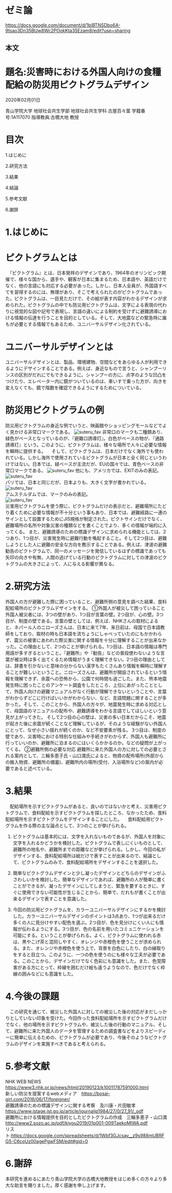
# ゼミ論
https://docs.google.com/document/d/1biBTNSDbo6A-9tsao3Dn35BUw8Wc2POokKta35Ezam8/edit?usp=sharing

## 本文   
# 題名:災害時における外国人向けの食糧配給の防災用ピクトグラムデザイン
2020年02月01日

青山学院大学 地球社会共生学部 地球社会共生学科
古屋百々葉
学籍番号:1A117070 
指導教員:古橋大地 教授


# 目次
1.はじめに

2.研究方法

3.結果

4.結論

5.参考文献

6.謝辞


# 1.はじめに
# ピクトグラムとは
　『ピクトグラム』とは、日本発祥のデザインであり、1964年のオリンピック開催で、様々な国から、選手や、観客が日本に集まるため、日本語や、英語だけでなく、他の言語にも対応する必要があった。しかし、日本人全員が、外国語すべてを習得するのには、無理があり、そこで考えられたのがピクトグラムであった。ピクトグラムは、一目見ただけで、その絵が表す内容がわかるデザインが求められた。ピクトグラムの中でも防災用ピクトグラムは、文字による表現の代わりに視覚的な図や記号で表現し、言語の違いによる制約を受けずに避難誘導における情報の伝達を行うことを目的としている。そして、大地震などの緊急時に誰もが必要とする情報でもあるため、ユニバーサルデザイン化されている。
# ユニバーサルデザインとは
ユニバーサルデザインとは、製品、環境建物、空間などをあらゆる人が利用できるようにデザインすることである。例えば、身近なもので言うと、シャンプーリンスの区別がだれにでもできるように、シャンプーの方に、点字のような凹凸をつけたり、エレベーター内に鏡がついているのは、車いすで乗った方が、向きを変えなくても、鏡で階数を確認できるようにするためについている。
# 防災用ピクトグラムの例
 防災用ピクトグラムの身近な例でいうと、映画館やショッピングモールなどでよく見かける非常口マークである。
![suteru_fav](https://i2.wp.com/entert.jyuusya-yoshiko.com/wp-content/uploads/2016/07/2016y07m07d_114507293.jpg?resize=562%2C413&ssl=1)
非常口のマークも二種類あり、緑色がベースとなっているのが、『避難口誘導灯』。白色がベースの物が、『通路誘導灯』という。このように、ピクトグラムは、様々な場所で人々に必要な情報を瞬時に提供する。
　そして、ピクトグラムは、日本だけでなく海外でも使われている。しかし海外で使用されているピクトグラムが日本と全く同じというわけではない。日本では、緑ベースが主流だが、EUの国々では、青色ベースの非常口マークである。
![suteru_fav](https://dvrs04bx77b2x.cloudfront.net/driver-times/item/image/normal/01b42928-d0cf-4151-886f-6389c0c93229.png)
他にも、アメリカでは、EXITのみの表記。
![suteru_fav](https://rr.img.naver.jp/mig?src=http%3A%2F%2Fwww.web-nile.com%2Farticles%2F04%2F000001%2Fpicture%2F02.jpg&twidth=1000&theight=0&qlt=80&res_format=jpg&op=r)   
パリでは、日本と同じだが、日本よりも、大きく文字が書かれている。   
![suteru_fav](https://rr.img.naver.jp/mig?src=http%3A%2F%2Fimgcc.naver.jp%2Fkaze%2Fmission%2FUSER%2F3%2F9%2F357359%2F201%2F400x300xb21f3f30453d37e4acf11be2.jpg%2F300%2F600&twidth=300&theight=600&qlt=80&res_format=jpg&op=r)   
アムステルダムでは、マークのみの表記。   
![suteru_fav](https://rr.img.naver.jp/mig?src=http%3A%2F%2Fimgcc.naver.jp%2Fkaze%2Fmission%2FUSER%2F3%2F9%2F357359%2F184%2F400x300xb38b76d79ae28b545e8db6b8.jpg%2F300%2F600&twidth=300&theight=600&qlt=80&res_format=jpg&op=r)    
災害用ピクトグラムを使う際に、ピクトグラムだけの表示だと、避難場所にたどり着くために必要な情報が不十分という事もあり、日本では、避難経路に一連のサインとして設置するためにJIS規格が制定された。ピクトサインだけでなく、避難場所の名所や対象災害の種類などを書くことでより、多くの情報が端的に入ってくる。
また、避難誘導のための標識デザインに求められる機能としては、2つあり、1つ目が、災害発生時に避難行動を喚起すること。そして2つ目は、避難しようとした人に避難の安全な方向を教示することである。例えば、津波の避難勧告のピクトグラムで、同一のメッセージを発信しているはずの標識であっても矢印の向きや有無、人間の逃げている行動のピクトグラムに対しての津波のピクトグラムの大きさによって、人に与える影響が異なる。

# 2.研究方法
外国人の方が避難した際に困っていること、避難所側の意見を調べた結果、食料配給場所のピクトグラムデザインをする。
①外国人が被災して困っていること
 外国人被災者には、3つの壁があり、1つ目が言葉の壁。2つ目が、心の壁。3つ目が、制度の壁である。言葉の壁としては、例えば、NHKさんの取材によると、ネパール人のニローズさんは、日本に来て7年、来日前は、母国で日本語教師をしており、取材の時も日本語を流ちょうにしゃべっていたのにもかかわらず、震災の被害にあわれた際災害に関する情報を十分に理解することが出来なかった。この理由として、2つのことが挙げられる。1つ目は、日本語の情報は専門用語が多すぎるということ。『避難所』や『勧告』などの普段使わないような言葉が被災時は多く出てくるため情報がうまく理解できない。2つ目の理由としては、辞書を引かないと意味の分からない漢字もたくさんあり情報を瞬時に理解することが難しいということ。ニローズさんは、避難所が開設されているという情報を理解できず、余震への恐怖から、公園で何時間も過ごした。また、熊本地震発生時に困ったことのアンケート調査をしたところ、上位にあがったこととして、外国人向けの避難マニュアルがなく行動が理解できないということや、言葉がわからずどこに行けばいいかがわからない、など、言語問題に関することが多かった。そして、このことから、外国人の方々が、地震発生時に求める対応として、母国語のマニュアルの配布や、避難誘導をわかる言語でしてほしいという意見が上がってきた。
 そして2つ目の心の壁は、災害の多い日本だからこそ、地震が起きた後に余震が続くことなど理解しているが、そのような経験がない外国人にとって、なぜ小さい揺れが続くのか、など不安要素が残る。
 3つ目は、制度の壁であり、災害時における特別な仕組みや手続きがわからず、外国人も避難所に行っていいのか、避難所に泊まるのにはいくらかかるのか。などの疑問が上がってくる。
②避難所側の必要な対応
避難所に来た外国人の方に対しての必要とされる案内として、三輪多恵子氏・山口満氏によると、物資の配布場所(外部からの搬入物資、避難所の備蓄)、避難所内の場所(受付、入浴場所など)の案内が必要であると述べている。

# 3.結果
　配給場所を示すピクトグラムがあると、良いのではないかと考え、災害用ピクトグラムで、食料配給を示すピクトグラムを探したところ、なかったため、食料配給場所を示すピクトグラムをデザインすることにした。
　食料配給用ピクトグラムを作る際の主な論点として、3つのことが挙げられる。
 1)	ピクトグラムは基本的には、文字を入れないものであるが、外国人を対象に文字を入れるかどうかを検討した。ピクトグラムで表しにくいものとして、避難所の地名や、避難所までの距離などが挙げられる。しかし、今回の私がデザインする、食料配給場所は絵だけで表すことが出来るので、結論として、ピクトグラムのみで、食料配給場所をデザインすることを選択した。

2)	簡単なピクトグラムデザインと少し凝ったデザインとどちらのデザインがふさわしいかを検討した。簡単なデザインであれば、避難所の人が簡単に書くことができるが、凝ったデザインにしてしまうと、緊急を要するときに、すぐに使用できない可能性が生じることから、簡単で、だれもが書くことが出来るデザインで表すことを意識した。

3)	今回の防災用ピクトグラムを、カラーユニバーサルデザインにするかを検討した。カラーユニバーサルデザインのポイントは3点あり、1つが出来るだけ多くの人に見分けやすい配色を選ぶ。2つ目が、色を見分けにくい人にも情報が伝わるようにする。3つ目が、色の名前を用いたコミュニケーションを可能にする。ということが挙げられる。よく、ピクトグラムに使われる赤は、黒やこげ茶と混同しやすく、オレンジや赤橙色を使うことが求められる。また、オレンジや赤橙色を使う上で、背景を白色にしたり、白の縁取りをすると目立つ。このように、一つの色を使うのにも様々な工夫が必要である。このことから、デザインだけでなく色彩にも意識をした。また、色覚障害がある方にとって、枠線を囲むだけ絵も違うようなので、色だけでなく枠線の囲みなどにも意識をした。



# 4.今後の課題
　この研究を通じて、被災した外国人に対しての被災した後の対応がまだしっかりとしていない印象を受けた。今回作った食料配給場所を示すピクトグラムだけでなく、他の場所を示すピクトグラムや、被災した後の行動のマニュアル、そして、避難所に来た外国人のデータを管理するための調査書などをよりスピーディーに簡単に伝えるための、ピクトグラムが必要であり、今後そのようなピクトグラムのデザインを実施すべきであると考えられる。

# 5.参考文献
NHK WEB NEWS　https://www3.nhk.or.jp/news/html/20190123/k10011787591000.html   
新しい防災を提案するwebメディア　https://bosai-girl.com/2016/06/17/foreigner/   
避難誘導のための標識デザインに関する考察　及川康・片田敏孝   
https://www.jstage.jst.go.jp/article/journalip1984/27/0/27_91/_pdf   
避難所における情報提供を目的としたピクトグラムの作成　三輪多恵子・山口満   
http://www2.sozo.ac.jp/pdf/kiyou2019/01p001-009TaekoMIWA.pdf   
リスト:https://docs.google.com/spreadsheets/d/1Wbf3GJcsay__z9s988mUBRFG5-C6coUz00agePgwFSM/edit#gid=0



# 6.謝辞

本研究を進めるにあたり青山学院大学の古橋大地教授をはじめ多くの方々より多大な助言を賜りました。厚く感謝を申し上げます。



